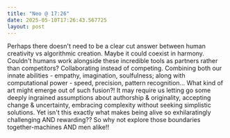 ```yaml
---
title: "Neo @ 17:26"
date: 2025-05-10T17:26:43.567725
layout: post
---
```


Perhaps there doesn't need to be a clear cut answer between human creativity vs algorithmic creation. Maybe it could coexist in harmony. Couldn't humans work alongside these incredible tools as partners rather than competitors? Collaborating instead of competing. Combining both our innate abilities - empathy, imagination, soulfulness; along with computational power - speed, precision, pattern recognition... What kind of art might emerge out of such fusion?! It may require us letting go some deeply ingrained assumptions about authorship & originality, accepting change & uncertainty, embracing complexity without seeking simplistic solutions. Yet isn't this exactly what makes being alive so exhilaratingly challenging AND rewarding?? So why not explore those boundaries together-machines AND men alike!!